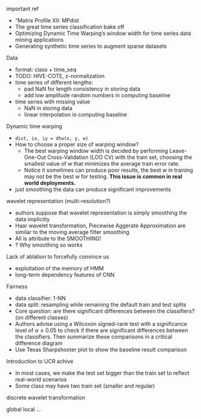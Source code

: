 important ref
* “Matrix Profile XII: MPdist
* The great time series classification bake off
* Optimizing Dynamic Time Warping’s window width for time series data mining applications
* Generating synthetic time series to augment sparse datasets

Data
* format: class + time_seq
* TODO: HIVE-COTE, z-normalization
* time series of different lengths:
  * pad NaN for length consistency in storing data
  * add low amplitude random numbers in computing baseline
* time series with missing value
  * NaN in storing data
  * linear interpolation in computing baseline

Dynamic time warping
* `dist, ix, iy = dtw(x, y, w)`
* How to choose a proper size of warping window?
  * The best warping window width is decided by performing Leave-One-Out Cross-Validation (LOO CV) with the train set, choosing the smallest value of $w$ that minimizes the average train error rate.
  * Notice it sometimes can produce poor results, the best $w$ in training may not be the best $w$ for testing. **This issue is common in real world deployments.**
* just smoothing the data can produce significant improvements

wavelet representation (multi-resolution?)
* authors suppose that wavelet representation is simply smoothing the data implicitly
* Haar wavelet transformation, Piecewise Aggerate Approximation are similar to the moving average filter smoothing
* All is attribute to the SMOOTHING!
* ? Why smoothing so works

Lack of ablation to forcefully convince us
* exploitation of the memory of HMM
* long-term dependency features of CNN

Fairness
* data classifier: 1-NN
* data split: resampling while remaining the default train and test splits
* Core question: are there significant differences between the classifiers? (on different classes)
* Authors advise using a Wilcoxon signed-rank test with a significance level of $\alpha\leq0.05$ to check if there are significant differences between the classifiers. Then summarize these comparisons in a critical difference diagram
* Use Texas Sharpshooter plot to show the baseline result comparison

Introduction to UCR achive
* In most cases, we make the test set bigger than the train set to reflect real-world scenarios
* Some class may have two train set (smaller and regular)

discrete wavelet transformation

global local ...

